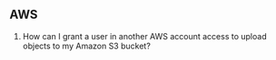 ## AWS

1. How can I grant a user in another AWS account access to upload objects to my Amazon S3 bucket?

[comment]: https://www.youtube.com/playlist?list=PLhr1KZpdzukfdjsOHZ-BazZt1iK1J8UUw
